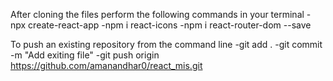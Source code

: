 After cloning the files perform the following commands in your terminal
-npx create-react-app
-npm i react-icons
-npm i react-router-dom --save




To push an existing repository from the command line
-git add .
-git commit -m "Add exiting file"
-git push origin https://github.com/amanandhar0/react_mis.git

